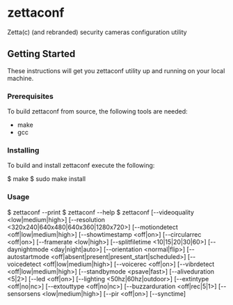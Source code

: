 # zettaconf

Zetta(c) (and rebranded) security cameras configuration utility

## Getting Started

These instructions will get you zettaconf utility up and running on your local machine.

### Prerequisites

To build zettaconf from source, the following tools are needed:

 * make
 * gcc
 
### Installing

To build and install zettaconf execute the following:

  $ make
  $ sudo make install

### Usage

  $ zettaconf --print
  $ zettaconf --help
  $ zettaconf [--videoquality <low|medium|high>]
      [--resolution <320x240|640x480|640x360|1280x720>]
      [--motiondetect <off|low|medium|high>]
      [--showtimestamp <off|on>]
      [--circularrec <off|on>]
      [--framerate  <low|high>]
      [--splitfiletime <10|15|20|30|60>]
      [--daynightmode <day|night|auto>]
      [--orientation <normal|flip>]
      [--autostartmode <off|absent|present|present_start|scheduled>]
      [--voicedetect <off|low|medium|high>]
      [--voicerec <off|on>]
      [--vibrdetect <off|low|medium|high>]
      [--standbymode <psave|fast>]
      [--aliveduration <5|2>]
      [--led <off|on>]
      [--lighting <50hz|60hz|outdoor>]
      [--extintype <off|no|nc>]
      [--extouttype <off|no|nc>]
      [--buzzarduration <off|rec|5|1>]
      [--sensorsens <low|medium|high>]
      [--pir <off|on>]
      [--synctime]
